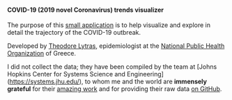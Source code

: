 #### COVID-19 (2019 novel Coronavirus) trends visualizer

The purpose of this [small application](https://github.com/thlytras/COVID-19-trendviz) is to help visualize and explore in detail the trajectory of the COVID-19 outbreak. 

Developed by [Theodore Lytras](https://github.com/thlytras/), epidemiologist at the [National Public Health Organization](https://eody.gov.gr/) of Greece.

I did not collect the data; they have been compiled by the team at [Johns Hopkins Center for Systems Science and Engineering] (https://systems.jhu.edu/), to whom me and the world are **immensely grateful** for their [amazing work](https://gisanddata.maps.arcgis.com/apps/opsdashboard/index.html#/bda7594740fd40299423467b48e9ecf6) and for providing their raw data [on GitHub](https://github.com/CSSEGISandData/COVID-19).



